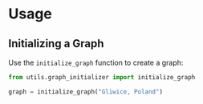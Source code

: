 # Usage

## Initializing a Graph
Use the `initialize_graph` function to create a graph:
```python
from utils.graph_initializer import initialize_graph

graph = initialize_graph("Gliwice, Poland")

